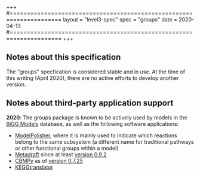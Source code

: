 +++
#=====================================================================
layout = "level3-spec"
spec   = "groups"
date   = 2020-04-13
#=====================================================================
+++

## Notes about this specification

The "groups" specfication is considered stable and in use.  At the time of this writing (April 2020), there are no active efforts to develop another version.


## Notes about third-party application support

**2020**: The groups package is known to be actively used by models in the [BiGG Models](http://bigg.ucsd.edu) database, as well as the following software applications:

* [ModelPolisher](https://github.com/draeger-lab/ModelPolisher/), where it is mainly used to indicate which reactions belong to the same subsystem (a different name for traditional pathways or other functional groups within a model)
* [Metadraft](https://systemsbioinformatics.github.io/cbmpy-metadraft/) since at least [version 0.9.2](http://doi.org/10.5281/zenodo.3363099)
* [CBMPy](http://cbmpy.sourceforge.net/) as of [version 0.7.25](http://doi.org/10.5281/zenodo.3358765)
* [KEGGtranslator](https://github.com/draeger-lab/KEGGtranslator)

